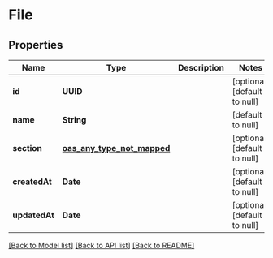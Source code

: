 # File
## Properties

| Name | Type | Description | Notes |
|------------ | ------------- | ------------- | -------------|
| **id** | **UUID** |  | [optional] [default to null] |
| **name** | **String** |  | [default to null] |
| **section** | [**oas_any_type_not_mapped**](.md) |  | [optional] [default to null] |
| **createdAt** | **Date** |  | [optional] [default to null] |
| **updatedAt** | **Date** |  | [optional] [default to null] |

[[Back to Model list]](../README.md#documentation-for-models) [[Back to API list]](../README.md#documentation-for-api-endpoints) [[Back to README]](../README.md)


